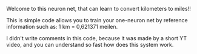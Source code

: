 Welcome to this neuron net, that can learn 
to convert kilometers to miles!!

This is simple code allows you to train your one-neuron net by reference information such as: 1 km = 0,621371 meilen.

I didn't write comments in this code, because it was made by a short YT video, and you can understand so fast how does this system work.
